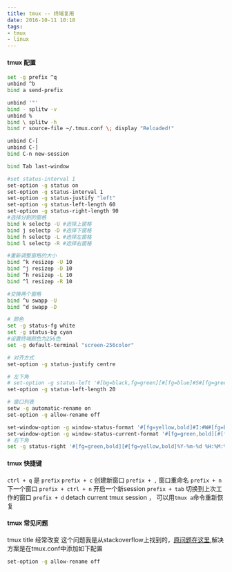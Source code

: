 ```yaml
---
title: tmux -- 终端复用
date: 2016-10-11 10:18
tags:
- tmux
- linux
---
```


#### tmux 配置

```bash
set -g prefix ^q
unbind ^b  
bind a send-prefix  

unbind '"'  
bind - splitw -v  
unbind %  
bind \ splitw -h  
bind r source-file ~/.tmux.conf \; display "Reloaded!"  

unbind C-[  
unbind C-]  
bind C-n new-session   

bind Tab last-window

#set status-interval 1
set-option -g status on  
set-option -g status-interval 1  
set-option -g status-justify "left"  
set-option -g status-left-length 60  
set-option -g status-right-length 90  
#选择分割的窗格
bind k selectp -U #选择上窗格
bind j selectp -D #选择下窗格
bind h selectp -L #选择左窗格
bind l selectp -R #选择右窗格

#重新调整窗格的大小
bind ^k resizep -U 10
bind ^j resizep -D 10
bind ^h resizep -L 10
bind ^l resizep -R 10

#交换两个窗格
bind ^u swapp -U
bind ^d swapp -D

# 颜色
set -g status-fg white
set -g status-bg cyan
#设置终端颜色为256色  
set -g default-terminal "screen-256color"

# 对齐方式
set-option -g status-justify centre

# 左下角
# set-option -g status-left '#[bg=black,fg=green][#[fg=blue]#S#[fg=green]]'
set-option -g status-left-length 20

# 窗口列表
setw -g automatic-rename on
set-option -g allow-rename off

set-window-option -g window-status-format '#[fg=yellow,bold]#I:#W#[fg=blue,dim]'
set-window-option -g window-status-current-format '#[fg=green,bold][#[fg=blue]#I#[fg=blue]:#[fg=blue]#W#[fg=dim]#[fg=green,bold]]'
# 右下角
set -g status-right '#[fg=green,bold][#[fg=yellow,bold]%Y-%m-%d %H:%M:%S#[fg=green]]'

```

#### tmux 快捷键

`ctrl + q`  是 `prefix`
`prefix + c` 创建新窗口
`prefix + ,` 窗口重命名
`prefix + n` 下一个窗口
`prefix + ctrl + n` 开启一个新session
`prefix + tab`  切换到上次工作的窗口
`prefix + d`  detach current tmux session ， 可以用`tmux a`命令重新恢复


#### tmux 常见问题

tmux title 经常改变
这个问题我是从stackoverflow上找到的，[原问题在这里](http://stackoverflow.com/questions/17289439/tmux-window-title-keeps-renaming),解决方案是在tmux.conf中添加如下配置

```bash
set-option -g allow-rename off
```
